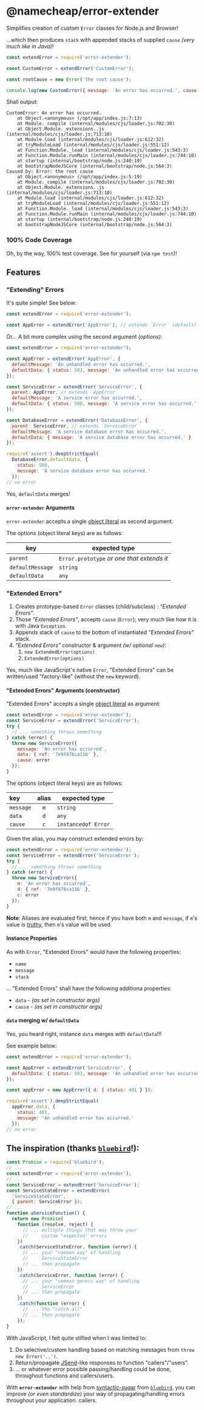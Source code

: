 # @namecheap/error-extender

Simplifies creation of custom `Error` classes for Node.js and Browser!

...which then produces `stack` with appended stacks of supplied `cause` _(very much like in Java)_!

```javascript
const extendError = require('error-extender');

const CustomError = extendError('CustomError');

const rootCause = new Error('the root cause');

console.log(new CustomError({ message: 'An error has occurred.', cause: rootCause }));
```

Shall output:

```
CustomError: An error has occurred.
    at Object.<anonymous> (/opt/app/index.js:7:13)
    at Module._compile (internal/modules/cjs/loader.js:702:30)
    at Object.Module._extensions..js (internal/modules/cjs/loader.js:713:10)
    at Module.load (internal/modules/cjs/loader.js:612:32)
    at tryModuleLoad (internal/modules/cjs/loader.js:551:12)
    at Function.Module._load (internal/modules/cjs/loader.js:543:3)
    at Function.Module.runMain (internal/modules/cjs/loader.js:744:10)
    at startup (internal/bootstrap/node.js:240:19)
    at bootstrapNodeJSCore (internal/bootstrap/node.js:564:3)
Caused by: Error: the root cause
    at Object.<anonymous> (/opt/app/index.js:5:19)
    at Module._compile (internal/modules/cjs/loader.js:702:30)
    at Object.Module._extensions..js (internal/modules/cjs/loader.js:713:10)
    at Module.load (internal/modules/cjs/loader.js:612:32)
    at tryModuleLoad (internal/modules/cjs/loader.js:551:12)
    at Function.Module._load (internal/modules/cjs/loader.js:543:3)
    at Function.Module.runMain (internal/modules/cjs/loader.js:744:10)
    at startup (internal/bootstrap/node.js:240:19)
    at bootstrapNodeJSCore (internal/bootstrap/node.js:564:3)
```

### 100% Code Coverage
Oh, by the way, 100% test coverage. See for yourself (via `npm test`)!

## Features

### "Extending" Errors

It's quite simple! See below:

```javascript
const extendError = require('error-extender');

const AppError = extendError('AppError'); // extends `Error` (default)
```

Or... A bit more complex using the second argument _(options)_:

```javascript
const extendError = require('error-extender');

const AppError = extendError('AppError', {
  defaultMessage: 'An unhandled error has occurred.',
  defaultData: { status: 503, message: 'An unhandled error has occurred.' }
});

const ServiceError = extendError('ServiceError', {
  parent: AppError, // extends `AppError`
  defaultMessage: 'A service error has occurred.',
  defaultData: { status: 500, message: 'A service error has occurred.' }
});

const DatabaseError = extendError('DatabaseError', {
  parent: ServiceError, // extends `ServiceError`
  defaultMessage: 'A service database error has occurred.',
  defaultData: { message: 'A service database error has occurred.' }
});

require('assert').deepStrictEqual(
  DatabaseError.defaultData, {
    status: 500,
    message: 'A service database error has occurred.'
  });
// no error
```

Yes, `defaultData` merges!

#### `error-extender` Arguments

`error-extender` accepts a single [object literal](https://www.w3schools.com/js/js_objects.asp) as second argument.

The options (object literal keys) are as follows:

| key              | expected type                              |
| ---------------- | ------------------------------------------ |
| `parent`         | `Error.prototype` _or one that extends it_ |
| `defaultMessage` | `string`                                   |
| `defaultData`    | `any`                                      |

### "Extended Errors"

1) Creates prototype-based `Error` classes (child/subclass) : _"Extended Errors"_.
1) Those _"Extended Errors"_, accepts `cause` (`Error`); very much like how it is with Java `Exception`.
1) Appends stack of `cause` to the bottom of instantiated _"Extended Errors"_ stack.
1) _"Extended Errors"_ constructor & argument _(w/ optional `new`)_:
    1) `new ExtendedError(options)`
    1) `ExtendedError(options)`

Yes, much like JavaScript's native `Error`, "Extended Errors" can be written/used "factory-like" (without the `new` keyword).

#### "Extended Errors" Arguments (constructor)

"Extended Errors" accepts a single [object literal](https://www.w3schools.com/js/js_objects.asp) as argument:

```javascript
const extendError = require('error-extender');
const ServiceError = extendError('ServiceError');
try {
  // ... something throws something
} catch (error) {
  throw new ServiceError({
    message: 'An error has occurred',
    data: { ref: '7e9f876ca116' },
    cause: error
  });
}
```

The options (object literal keys) are as follows:

| key       | alias | expected type       |
| :-------- | :---: | ------------------- |
| `message` | `m`   | `string`            |
| `data`    | `d`   | `any`               |
| `cause`   | `c`   | `instancedof Error` |

Given the alias, you may construct extended errors by:

```javascript
const extendError = require('error-extender');
const ServiceError = extendError('ServiceError');
try {
  // ... something throws something
} catch (error) {
  throw new ServiceError({
    m: 'An error has occurred',
    d: { ref: '7e9f876ca116' },
    c: error
  });
}
```

**Note**: Aliases are evaluated first; hence if you have both `m` and `message`, if `m`'s value is [truthy](https://developer.mozilla.org/en-US/docs/Glossary/Truthy), then `m`'s value will be used.

#### Instance Properties

As with `Error`, "Extended Errors" would have the following properties:

* `name`
* `message`
* `stack`

... "Extended Errors" shall have the following additiona properties:

* `data` - _(as set in constructor args)_
* `cause` - _(as set in constructor args)_

#### `data` merging w/ `defaultData`

Yes, you heard right, instance `data` merges with `defaultData`!!!

See example below:

```javascript
const extendError = require('error-extender');

const AppError = extendError('ServiceError', {
  defaultData: { status: 503, message: 'An unhandled error has occurred.' }
});

const appError = new AppError({ d: { status: 401 } });

require('assert').deepStrictEqual(
  appError.data, {
    status: 401,
    message: 'An unhandled error has occurred.'
  });
// no error
```

## The inspiration (thanks [`bluebird`](https://www.npmjs.com/package/bluebird)!):

```javascript
const Promise = require('bluebird');
// ...
const extendError = require('error-extender');
// ...
const ServiceError = extendError('ServiceError');
const ServiceStateError = extendError(
  'ServiceStateError',
  { parent: ServiceError });
// ...
function aServiceFunction() {
  return new Promise(
    function (resolve, reject) {
      // ... multiple things that may throw your
      //     custom "expected" errors
    })
    .catch(ServiceStateError, function (error) {
      // ... your "common way" of handling
      //     ServiceStateError
      // ... then propagate
    })
    .catch(ServiceError, function (error) {
      // ... your "common generc way" of handling
      //     ServiceError
      // ... then propagate
    })
    .catch(function (error) {
      // ... the "catch all"
      // ... then propagate
    });
}
```

With JavaScript, I felt quite stifled when I was limited to:

1) Do selective/custom handling based on matching messages from `throw new Error('..')`.
1) Return/propagate [JSend](https://labs.omniti.com/labs/jsend)-like responses to function "callers"/"users".
1) ... or whatever error possible passing/handling could be done, throughout functions and callers/users.

With **`error-extender`** with help from [syntactic-sugar](https://en.wikipedia.org/wiki/Syntactic_sugar) from [`bluebird`](https://www.npmjs.com/package/bluebird), you can improve _(or even standardize)_ your way of propagating/handling errors throughout your application.
callers.